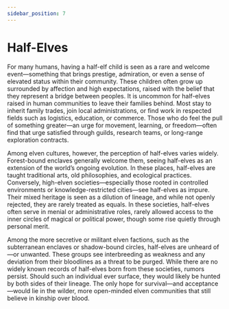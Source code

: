 ```yaml
---
sidebar_position: 7
---
```


# Half-Elves

For many humans, having a half-elf child is seen as a rare and welcome event—something that brings prestige, admiration, or even a sense of elevated status within their community. These children often grow up surrounded by affection and high expectations, raised with the belief that they represent a bridge between peoples. It is uncommon for half-elves raised in human communities to leave their families behind. Most stay to inherit family trades, join local administrations, or find work in respected fields such as logistics, education, or commerce. Those who do feel the pull of something greater—an urge for movement, learning, or freedom—often find that urge satisfied through guilds, research teams, or long-range exploration contracts.

Among elven cultures, however, the perception of half-elves varies widely. Forest-bound enclaves generally welcome them, seeing half-elves as an extension of the world’s ongoing evolution. In these places, half-elves are taught traditional arts, old philosophies, and ecological practices. Conversely, high-elven societies—especially those rooted in controlled environments or knowledge-restricted cities—see half-elves as impure. Their mixed heritage is seen as a dilution of lineage, and while not openly rejected, they are rarely treated as equals. In these societies, half-elves often serve in menial or administrative roles, rarely allowed access to the inner circles of magical or political power, though some rise quietly through personal merit.

Among the more secretive or militant elven factions, such as the subterranean enclaves or shadow-bound circles, half-elves are unheard of—or unwanted. These groups see interbreeding as weakness and any deviation from their bloodlines as a threat to be purged. While there are no widely known records of half-elves born from these societies, rumors persist. Should such an individual ever surface, they would likely be hunted by both sides of their lineage. The only hope for survival—and acceptance—would lie in the wilder, more open-minded elven communities that still believe in kinship over blood.
